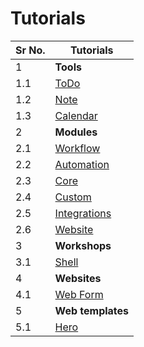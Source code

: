 # Tutorials

| Sr No. | Tutorials   |                         
|------|------------------------------|
|  1     |          **Tools**           |
| 1.1    | [ToDo](./tutorials/todo.md)   |
| 1.2    | [Note](./tutorials/notes.md)    |   
| 1.3    | [Calendar](./tutorials/calender.md) |
| 2    | **Modules**  |               
| 2.1    | [Workflow](./tutorials/workflow.md)|
| 2.2    | [Automation](./tutorials/automation.md)|
| 2.3   | [Core](./tutorials/core.md)|
| 2.4   | [Custom](./tutorials/custom.md)|
| 2.5   | [Integrations](./tutorials/integrations.md) |
| 2.6   | [Website](./tutorials/website.md)|
| 3    |  **Workshops**|
| 3.1   | [Shell](./tutorials/shell.md) |
| 4    | **Websites**|
| 4.1   | [Web Form](./tutorials/webform.md) |
| 5    | **Web templates**  |
| 5.1 |  [Hero](./webtemplates/hero.md) |
